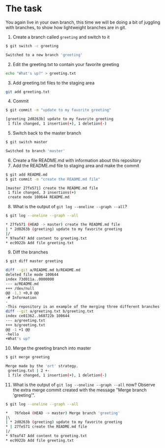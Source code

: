 # The task

You again live in your own branch, this time we will be doing a bit of juggling with branches, to show how lightweight branches are in git.

1. Create a branch called `greeting` and switch to it

```bash
$ git switch -c greeting

Switched to a new branch 'greeting'
```

2. Edit the greeting.txt to contain your favorite greeting

```bash
echo "What's up?" > greeting.txt 
```

3. Add greeting.txt files to the staging area

```bash
git add greeting.txt
```

4. Commit

```bash
$ git commit -m "update to my favorite greeting"

[greeting 2d0263b] update to my favorite greeting
 1 file changed, 1 insertion(+), 1 deletion(-)
```

5. Switch back to the master branch

```bash
$ git switch master 

Switched to branch 'master'
```

6. Create a file README.md with information about this repository
7. Add the README.md file to staging area and make the commit

```bash
$ git add README.md 
$ git commit -m "create the README.md file"

[master 27fe571] create the README.md file
 1 file changed, 3 insertions(+)
 create mode 100644 README.md
```

8. What is the output of `git log --oneline --graph --all`?

```bash
$ git log --oneline --graph --all

* 27fe571 (HEAD -> master) create the README.md file
| * 2d0263b (greeting) update to my favorite greeting
|/  
* 97eaf47 Add content to greeting.txt
* ec9922b Add file greeting.txt
```

9. Diff the branches

```bash
$ git diff master greeting

diff --git a/README.md b/README.md
deleted file mode 100644
index 73d011a..0000000
--- a/README.md
+++ /dev/null
@@ -1,3 +0,0 @@
-# Information
-
-This repository is an example of the merging three different branches to the master branch.
diff --git a/greeting.txt b/greeting.txt
index ce01362..b68722b 100644
--- a/greeting.txt
+++ b/greeting.txt
@@ -1 +1 @@
-hello
+What's up?
```

10. Merge the greeting branch into master

```bash
$ git merge greeting 

Merge made by the 'ort' strategy.
 greeting.txt | 2 +-
 1 file changed, 1 insertion(+), 1 deletion(-)
```

11. What is the output of `git log --oneline --graph --all` now? Observe the extra merge commit created with the message "Merge branch 'greeting'".

```bash
$ git log --oneline --graph --all

*   76febe4 (HEAD -> master) Merge branch 'greeting'
|\  
| * 2d0263b (greeting) update to my favorite greeting
* | 27fe571 create the README.md file
|/  
* 97eaf47 Add content to greeting.txt
* ec9922b Add file greeting.txt
```
